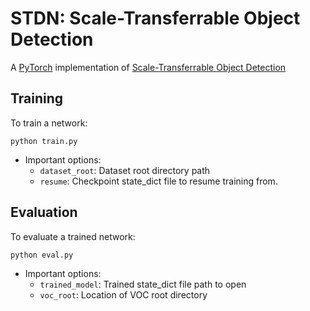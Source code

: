 # STDN: Scale-Transferrable Object Detection
A [PyTorch](http://pytorch.org/) implementation of [Scale-Transferrable Object Detection](http://openaccess.thecvf.com/content_cvpr_2018/CameraReady/1376.pdf)

## Training
To train a network:

```Shell
python train.py
```

- Important options:
  * `dataset_root`: Dataset root directory path
  * `resume`: Checkpoint state_dict file to resume training from.

## Evaluation
To evaluate a trained network:

```Shell
python eval.py
```

- Important options:
  * `trained_model`: Trained state_dict file path to open
  * `voc_root`: Location of VOC root directory
  